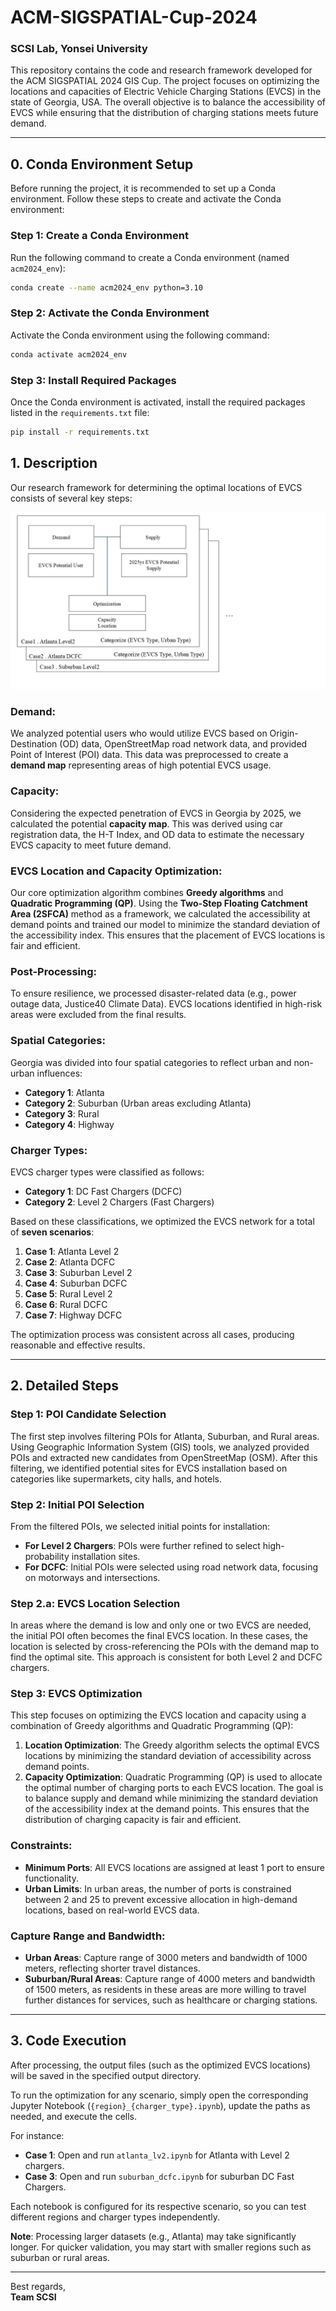 # ACM-SIGSPATIAL-Cup-2024

### SCSI Lab, Yonsei University

This repository contains the code and research framework developed for the ACM SIGSPATIAL 2024 GIS Cup. The project focuses on optimizing the locations and capacities of Electric Vehicle Charging Stations (EVCS) in the state of Georgia, USA. The overall objective is to balance the accessibility of EVCS while ensuring that the distribution of charging stations meets future demand.

---

## 0. Conda Environment Setup

Before running the project, it is recommended to set up a Conda environment. Follow these steps to create and activate the Conda environment:

### Step 1: Create a Conda Environment

Run the following command to create a Conda environment (named `acm2024_env`):

```bash
conda create --name acm2024_env python=3.10
```

### Step 2: Activate the Conda Environment

Activate the Conda environment using the following command:

```bash
conda activate acm2024_env
```

### Step 3: Install Required Packages

Once the Conda environment is activated, install the required packages listed in the `requirements.txt` file:

```bash
pip install -r requirements.txt
```

## 1. Description

Our research framework for determining the optimal locations of EVCS consists of several key steps:

![Project Framework](./figure/project_framework.jpg)

### Demand:
We analyzed potential users who would utilize EVCS based on Origin-Destination (OD) data, OpenStreetMap road network data, and provided Point of Interest (POI) data. This data was preprocessed to create a **demand map** representing areas of high potential EVCS usage.

### Capacity:
Considering the expected penetration of EVCS in Georgia by 2025, we calculated the potential **capacity map**. This was derived using car registration data, the H-T Index, and OD data to estimate the necessary EVCS capacity to meet future demand.

### EVCS Location and Capacity Optimization:
Our core optimization algorithm combines **Greedy algorithms** and **Quadratic Programming (QP)**. Using the **Two-Step Floating Catchment Area (2SFCA)** method as a framework, we calculated the accessibility at demand points and trained our model to minimize the standard deviation of the accessibility index. This ensures that the placement of EVCS locations is fair and efficient.

### Post-Processing:
To ensure resilience, we processed disaster-related data (e.g., power outage data, Justice40 Climate Data). EVCS locations identified in high-risk areas were excluded from the final results.

### Spatial Categories:
Georgia was divided into four spatial categories to reflect urban and non-urban influences:
- **Category 1**: Atlanta
- **Category 2**: Suburban (Urban areas excluding Atlanta)
- **Category 3**: Rural
- **Category 4**: Highway

### Charger Types:
EVCS charger types were classified as follows:
- **Category 1**: DC Fast Chargers (DCFC)
- **Category 2**: Level 2 Chargers (Fast Chargers)

Based on these classifications, we optimized the EVCS network for a total of **seven scenarios**:

1. **Case 1**: Atlanta Level 2
2. **Case 2**: Atlanta DCFC
3. **Case 3**: Suburban Level 2
4. **Case 4**: Suburban DCFC
5. **Case 5**: Rural Level 2
6. **Case 6**: Rural DCFC
7. **Case 7**: Highway DCFC

The optimization process was consistent across all cases, producing reasonable and effective results.

---

## 2. Detailed Steps

### Step 1: POI Candidate Selection
The first step involves filtering POIs for Atlanta, Suburban, and Rural areas. Using Geographic Information System (GIS) tools, we analyzed provided POIs and extracted new candidates from OpenStreetMap (OSM). After this filtering, we identified potential sites for EVCS installation based on categories like supermarkets, city halls, and hotels.

### Step 2: Initial POI Selection
From the filtered POIs, we selected initial points for installation:
- **For Level 2 Chargers**: POIs were further refined to select high-probability installation sites.
- **For DCFC**: Initial POIs were selected using road network data, focusing on motorways and intersections.

### Step 2.a: EVCS Location Selection
In areas where the demand is low and only one or two EVCS are needed, the initial POI often becomes the final EVCS location. In these cases, the location is selected by cross-referencing the POIs with the demand map to find the optimal site. This approach is consistent for both Level 2 and DCFC chargers.

### Step 3: EVCS Optimization
This step focuses on optimizing the EVCS location and capacity using a combination of Greedy algorithms and Quadratic Programming (QP):
1. **Location Optimization**: The Greedy algorithm selects the optimal EVCS locations by minimizing the standard deviation of accessibility across demand points.
2. **Capacity Optimization**: Quadratic Programming (QP) is used to allocate the optimal number of charging ports to each EVCS location. The goal is to balance supply and demand while minimizing the standard deviation of the accessibility index at the demand points. This ensures that the distribution of charging capacity is fair and efficient.

### Constraints:
- **Minimum Ports**: All EVCS locations are assigned at least 1 port to ensure functionality.
- **Urban Limits**: In urban areas, the number of ports is constrained between 2 and 25 to prevent excessive allocation in high-demand locations, based on real-world EVCS data.

### Capture Range and Bandwidth:
- **Urban Areas**: Capture range of 3000 meters and bandwidth of 1000 meters, reflecting shorter travel distances.
- **Suburban/Rural Areas**: Capture range of 4000 meters and bandwidth of 1500 meters, as residents in these areas are more willing to travel further distances for services, such as healthcare or charging stations.

---

## 3. Code Execution

After processing, the output files (such as the optimized EVCS locations) will be saved in the specified output directory.

To run the optimization for any scenario, simply open the corresponding Jupyter Notebook (`{region}_{charger_type}.ipynb`), update the paths as needed, and execute the cells.

For instance:
- **Case 1**: Open and run `atlanta_lv2.ipynb` for Atlanta with Level 2 chargers.
- **Case 3**: Open and run `suburban_dcfc.ipynb` for suburban DC Fast Chargers.

Each notebook is configured for its respective scenario, so you can test different regions and charger types independently.

**Note**: Processing larger datasets (e.g., Atlanta) may take significantly longer. For quicker validation, you may start with smaller regions such as suburban or rural areas.

---

Best regards,  
**Team SCSI**
